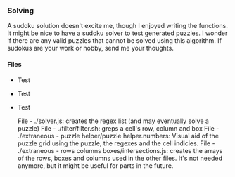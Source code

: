 ### Solving
A sudoku solution doesn't excite me, though I enjoyed writing the functions. It might be nice to have a sudoku solver to test generated puzzles. I wonder if there are any valid puzzles that cannot be solved using this algorithm. If sudokus are your work or hobby, send me your thoughts.

#### Files

- Test
- Test
- Test

	File - ./solver.js: creates the regex list (and may eventually solve a puzzle)
	File - ./filter/filter.sh: greps a cell's row, column and box
	File - ./extraneous - puzzle helper/puzzle helper.numbers: Visual aid of the puzzle grid using the puzzle, the regexes and the cell indicies.
	File - ./extraneous - rows columns boxes/intersections.js: creates the arrays of the rows, boxes and columns used in the other files. It's not needed anymore, but it might be useful for parts in the future.

